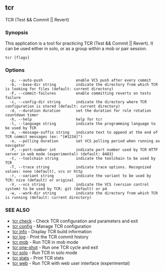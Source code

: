 ## tcr

TCR (Test && Commit || Revert)

### Synopsis


This application is a tool for practicing TCR (Test && Commit || Revert).
It can be used either in solo, or as a group within a mob or pair session.


```
tcr [flags]
```

### Options

```
  -p, --auto-push               enable VCS push after every commit
  -b, --base-dir string         indicate the directory from which TCR is looking for files (default: current directory)
  -F, --commit-failures         enable committing reverts on tests failure
  -c, --config-dir string       indicate the directory where TCR configuration is stored (default: current directory)
  -d, --duration duration       set the duration for role rotation countdown timer
  -h, --help                    help for tcr
  -l, --language string         indicate the programming language to be used by TCR
  -m, --message-suffix string   indicate text to append at the end of TCR commit messages (ex: "[#1234]")
  -o, --polling duration        set VCS polling period when running as navigator
  -P, --port-number int         indicate port number used by TCR HTTP server in web mode (experimental) (default: 8483)
  -t, --toolchain string        indicate the toolchain to be used by TCR
  -T, --trace string            indicate trace options. Recognized values: none (default), vcs or http
  -r, --variant string          indicate the variant to be used by TCR: nice (default) or original
  -V, --vcs string              indicate the VCS (version control system) to be used by TCR: git (default) or p4
  -w, --work-dir string         indicate the directory from which TCR is running (default: current directory)
```

### SEE ALSO

* [tcr check](tcr_check.md)	 - Check TCR configuration and parameters and exit
* [tcr config](tcr_config.md)	 - Manage TCR configuration
* [tcr info](tcr_info.md)	 - Display TCR build information
* [tcr log](tcr_log.md)	 - Print the TCR commit history
* [tcr mob](tcr_mob.md)	 - Run TCR in mob mode
* [tcr one-shot](tcr_one-shot.md)	 - Run one TCR cycle and exit
* [tcr solo](tcr_solo.md)	 - Run TCR in solo mode
* [tcr stats](tcr_stats.md)	 - Print TCR stats
* [tcr web](tcr_web.md)	 - Run TCR with web user interface (experimental)

